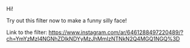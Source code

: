 Hi!

Try out this filter now to make a funny silly face!

Link to the filter: https://www.instagram.com/ar/6461288497220489/?ch=YmYzMzI4NGNhZDlkNDYyMzJhMmIzNTNkN2Q4MGQ1NGQ%3D
